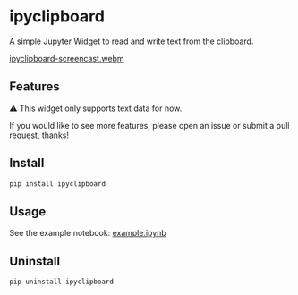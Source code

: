 # ipyclipboard

A simple Jupyter Widget to read and write text from the clipboard.

[ipyclipboard-screencast.webm](https://github.com/jtpio/ipyclipboard/assets/591645/d1b6aad1-798a-4617-a7ec-f49ebcdd8bdd)

## Features

⚠️ This widget only supports text data for now.

If you would like to see more features, please open an issue or submit a pull request, thanks!

## Install

```sh
pip install ipyclipboard
```

## Usage

See the example notebook: [example.ipynb](example.ipynb)

## Uninstall

```sh
pip uninstall ipyclipboard
```

